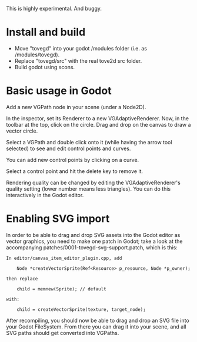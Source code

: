 This is highly experimental. And buggy.

# Install and build

* Move "tovegd" into your godot /modules folder (i.e. as /modules/tovegd).
* Replace "tovegd/src" with the real tove2d src folder.
* Build godot using scons.

# Basic usage in Godot

Add a new VGPath node in your scene (under a Node2D).

In the inspector, set its Renderer to a new VGAdaptiveRenderer. Now, in
the toolbar at the top, click on the circle. Drag and drop on the canvas
to draw a vector circle.

Select a VGPath and double click onto it (while having the arrow tool
selected) to see and edit control points and curves.

You can add new control points by clicking on a curve.

Select a control point and hit the delete key to remove it.

Rendering quality can be changed by editing the VGAdaptiveRenderer's
quality setting (lower number means less triangles). You can do this
interactively in the Godot editor.

# Enabling SVG import

In order to be able to drag and drop SVG assets into the Godot editor
as vector graphics, you need to make one patch in Godot; take a look at
the accompanying patches/0001-tovegd-svg-support.patch, which is this:

	In editor/canvas_item_editor_plugin.cpp, add

		Node *createVectorSprite(Ref<Resource> p_resource, Node *p_owner);

	then replace

		child = memnew(Sprite); // default

	with:

		child = createVectorSprite(texture, target_node);

After recompiling, you should now be able to drag and drop an SVG file
into your Godot FileSystem. From there you can drag it into your scene,
and all SVG paths should get converted into VGPaths.
